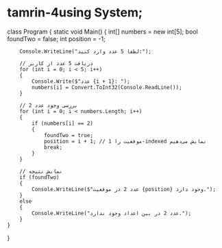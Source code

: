 # tamrin-4using System;

class Program
{
    static void Main()
    {
        int[] numbers = new int[5];
        bool foundTwo = false;
        int position = -1;

        Console.WriteLine("لطفاً 5 عدد وارد کنید:");

        // دریافت 5 عدد از کاربر
        for (int i = 0; i < 5; i++)
        {
            Console.Write($"عدد {i + 1}: ");
            numbers[i] = Convert.ToInt32(Console.ReadLine());
        }

        // بررسی وجود عدد 2
        for (int i = 0; i < numbers.Length; i++)
        {
            if (numbers[i] == 2)
            {
                foundTwo = true;
                position = i + 1; // موقعیت را 1-indexed نمایش می‌دهیم
                break;
            }
        }

        // نمایش نتیجه
        if (foundTwo)
        {
            Console.WriteLine($"عدد 2 در موقعیت {position} وجود دارد.");
        }
        else
        {
            Console.WriteLine("عدد 2 در بین اعداد وجود ندارد.");
        }
    }
}
